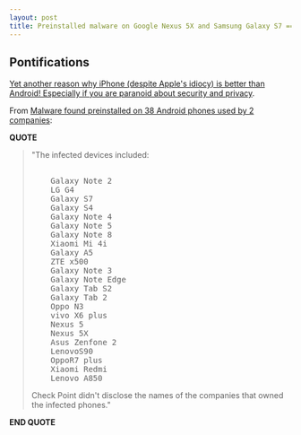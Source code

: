 ```yaml
---
layout: post
title: Preinstalled malware on Google Nexus 5X and Samsung Galaxy S7 == yet another reason to buy iPhone over Android
---
```


## Pontifications

[Yet another reason why iPhone (despite Apple's idiocy) is better than Android! Especially if you are paranoid about security and privacy](http://rolandtanglao.com/2017/02/14/p1-buy-a-pixel-every-3-years-iphone-every-4-years/).

From [Malware found preinstalled on 38 Android phones used by 2 companies](https://arstechnica.com/security/2017/03/preinstalled-malware-targets-android-users-of-two-companies/):<br/>

**QUOTE**

<blockquote>

"The infected devices included:
<pre>

    Galaxy Note 2
    LG G4
    Galaxy S7
    Galaxy S4
    Galaxy Note 4
    Galaxy Note 5
    Galaxy Note 8
    Xiaomi Mi 4i
    Galaxy A5
    ZTE x500
    Galaxy Note 3
    Galaxy Note Edge
    Galaxy Tab S2
    Galaxy Tab 2
    Oppo N3
    vivo X6 plus
    Nexus 5
    Nexus 5X
    Asus Zenfone 2
    LenovoS90
    OppoR7 plus
    Xiaomi Redmi
    Lenovo A850
</pre>

Check Point didn't disclose the names of the companies that owned the infected phones."

</blockquote>

**END QUOTE**